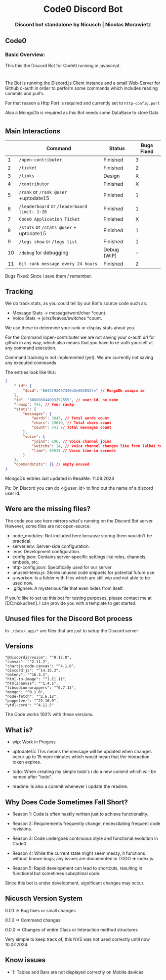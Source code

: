 <div align="center">
<h1>Code0 Discord Bot</h1>
<h3>Discord bot standalone by Nicusch | Nicolas Morawietz</h3>
</div>

## Code0

### Basic Overview:

This this the Discord Bot for Code0 running in javascript.
#
The Bot is running the Discord.js Client instance and a small Web-Server for Github o-auth in order to perform some commands which includes reading commits and pull's.

For that reason a Http Port is required and currently set to `http-config.port`

Also a MongoDb is required as this Bot needs some DataBase to store Data
#

## Main Interactions

|     | Command                                      | Status       | Bugs Fixed
| --- | ---------------------------------------------| ------------ | --------- |
| 1   | `/open-contributer`                          | Finished     |         3 |
| 2   | `/ticket`                                    | Finished     |         2 |
| 3   | `/links`                                     | Design       |         X |
| 4   | `/contributor`                               | Finished     |         X |
| 5   | `/rank` or `/rank @user` +uptodate15         | Finished     |         1 |
| 6   | `/leaderboard` or `/leaderboard limit: 1-20` | Finished     |         1 |
| 7   | `Code0 Application Ticket`                   | Finished     |         X |
| 8   | `/stats` or `/stats @user` + uptodate15      | Finished     |         1 |
| 9   | `/logs show` or `/logs list`                 | Finished     |         1 |
| 10  | `/debug` for debugging                       | Debug (WIP)  |         - |
| 11  | `Git rank message every 24 hours`            | Finished     |         2 |

Bugs Fixed: Since i save them / remember.

## Tracking

We do track stats, as you could tell by our Bot's source code such as:

- Message Stats -> message/word/char *count.
- Voice Stats -> joins/leaves/switches *count.

We use these to determine your rank or display stats about you.

For the Command /open-contributer we are not saving your o-auth url for github in any way,
which also means that you have to re-auth yourself at any command execution.

Command tracking is not implemented (yet).
We are currently not saving any executed commands

The entries look like this:
```json
{
    "_id": {
        "$oid": "6644f92497346d3e063052fe" // MongoDb unique id
    },
    "id": "380808844093292555", // user id, no name
    "rawxp": 744, // Your rawXp
    "stats": {
        "messages": {
            "words": 3847, // Total words count
            "chars": 19610, // Total chars count
            "count": 641 // Total messages count
        },
        "voice": {
            "joins": 106, // Voice channel joins
            "switchs": 14, // Voice channel changes like from Talk#1 to Talk#2 (while remaining connection)
            "time": 60633 // Voice time in seconds
        }
    },
    "commandstats": {} // empty unused
}
```

MongoDb entries last updated in ReadMe: 11.08.2024

Ps: On Discord you can do <@user_id> to find out the name of a discord user id.

## Were are the missing files?

The code you see here mirrors what's running on the Discord Bot server. However, some files are not open-source:

- node_modules: Not included here because storing them wouldn't be practical.
- server.env: Server-side configuration.
- .env: Development configuration.
- config.json: Contains server-specific settings like roles, channels, embeds, etc.
- http-config.json: Specifically used for our server.
- unused-temp.js: Stores unused code snippets for potential future use.
- a-workon: Is a folder with files which are still wip and not able to be used now.
- .gitignore: A mysterious file that even hides from itself.

If you'd like to set up this bot for testing purposes, please contact me at [DC:nixkuchen]. I can provide you with a template to get started.

## Unused files for the Discord Bot process

In `./data/_app/*` are files that are just to setup the Discord server

## Versions

    "@discordjs/voice": "^0.17.0",
    "canvas": "^2.11.2",
    "chartjs-node-canvas": "^4.1.6",
    "discord.js": "^14.15.3",
    "dotenv": "^16.3.1",
    "html-to-image": "^1.11.11",
    "html2canvas": "^1.4.1",
    "libsodium-wrappers": "^0.7.13",
    "mongo": "^0.1.0",
    "node-fetch": "^2.6.12",
    "puppeteer": "^22.10.0",
    "ytdl-core": "^4.11.5"


The Code works 100% with these versions.

## What is?

- wip: Work in Progess

- uptodate15: This means the message will be updated when changes occur up to 15 more minutes which would mean that the interaction token expires.

- todo: When creating my simple todo's i do a new commit which will be named after "todo".

- readme: Is also a commit whenever i update the readme.

## Why Does Code Sometimes Fall Short?

- Reason 1: Code is often hastily written just to achieve functionality.

- Reason 2: Requirements frequently change, necessitating frequent code revisions.

- Reason 3: Code undergoes continuous style and functional evolution in Code0.

- Reason 4: While the current state might seem messy, it functions without known bugs; any issues are documented in TODO => index.js.

- Reason 5: Rapid development can lead to shortcuts, resulting in functional but sometimes suboptimal code.

Since this bot is under development, significant changes may occur.

## Nicusch Version System

0.0.1 => Bug fixes or small changes

0.1.0 => Command changes

0.0.0 => Changes of entire Class or Interaction method structures

Very simple to keep track of, this NVS was not used correctly until now 10.07.2024.

## Know issues

- 1: Tables and Bars are not displayed correctly on Mobile devices